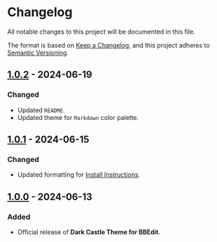 # Changelog

All notable changes to this project will be documented in this file.

The format is based on [Keep a Changelog](https://keepachangelog.com/en/1.1.0/),
and this project adheres to [Semantic Versioning](https://semver.org/spec/v2.0.0.html).

## [1.0.2] - 2024-06-19

### Changed

- Updated `README`.
- Updated theme for `Markdown` color palette.

## [1.0.1] - 2024-06-15

### Changed

- Updated formatting for [Install Instructions](../INSTALL.md).

## [1.0.0] - 2024-06-13

### Added

- Official release of **Dark Castle Theme for BBEdit**.

[1.0.2]: https://github.com/scottgriv/Dark-Castle-BBEdit/compare/v1.0.1...v1.0.2
[1.0.1]: https://github.com/scottgriv/Dark-Castle-BBEdit/compare/v1.0.0...v1.0.1
[1.0.0]: https://github.com/scottgriv/Dark-Castle-BBEdit/releases/tag/v1.0.0
